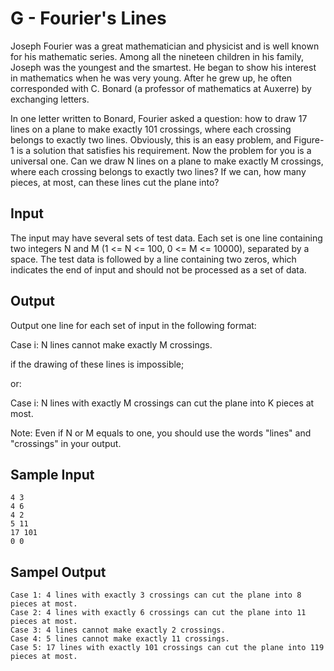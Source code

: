 # G - Fourier's Lines

Joseph Fourier was a great mathematician and physicist and is well known for his mathematic series. Among all the nineteen children in his family, Joseph was the youngest and the smartest. He began to show his interest in mathematics when he was very young. After he grew up, he often corresponded with C. Bonard (a professor of mathematics at Auxerre) by exchanging letters.

In one letter written to Bonard, Fourier asked a question: how to draw 17 lines on a plane to make exactly 101 crossings, where each crossing belongs to exactly two lines. Obviously, this is an easy problem, and Figure-1 is a solution that satisfies his requirement. Now the problem for you is a universal one. Can we draw N lines on a plane to make exactly M crossings, where each crossing belongs to exactly two lines? If we can, how many pieces, at most, can these lines cut the plane into?

## Input

The input may have several sets of test data. Each set is one line containing two integers N and M (1 <= N <= 100, 0 <= M <= 10000), separated by a space. The test data is followed by a line containing two zeros, which indicates the end of input and should not be processed as a set of data.

## Output

Output one line for each set of input in the following format:

Case i: N lines cannot make exactly M crossings.

if the drawing of these lines is impossible;

or:

Case i: N lines with exactly M crossings can cut the plane into K pieces at most.

Note: Even if N or M equals to one, you should use the words "lines" and "crossings" in your output.

## Sample Input

```
4 3
4 6
4 2
5 11
17 101
0 0
```

## Sampel Output

```
Case 1: 4 lines with exactly 3 crossings can cut the plane into 8 pieces at most.
Case 2: 4 lines with exactly 6 crossings can cut the plane into 11 pieces at most.
Case 3: 4 lines cannot make exactly 2 crossings.
Case 4: 5 lines cannot make exactly 11 crossings.
Case 5: 17 lines with exactly 101 crossings can cut the plane into 119 pieces at most.
```
